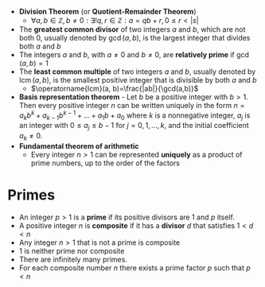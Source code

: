 
- **Division Theorem** (or **Quotient-Remainder Theorem**)
	- $\forall a, b \in \mathbb{Z}, b \ne 0: \exists! q, r \in \mathbb{Z}: a = q b + r, 0 \le r <  |{s}|$
- The **greatest common divisor** of two integers $a$ and $b$, which are not both $0$, usually denoted by $\gcd(a,b)$, is the largest integer that divides both $a$ and $b$
- The integers $a$ and $b$, with $a\neq 0$ and $b \neq 0$, are **relatively prime** if $\gcd(a,b)=1$
- The **least common multiple** of two integers $a$ and $b$, usually denoted by $\operatorname{lcm}(a, b)$, is the smallest positive integer that is divisible by both $a$ and $b$
	- $\operatorname{lcm}(a, b)=\frac{|ab|}{\gcd(a,b)}$
- **Basis representation theorem** - Let $b$ be a positive integer with $b > 1$. Then every positive integer $n$ can be written uniquely in the form $n = a_kb^k + a_{k-1}b^{k-1} + \dots + a_1b + a_0$ where $k$ is a nonnegative integer, $a_j$ is an integer with $0 \leq a_j \leq b - 1$ for $j = 0, 1, \dots, k$, and the initial coefficient $a_k \neq 0$.
- **Fundamental theorem of arithmetic**
	- Every integer $n>1$ can be represented **uniquely** as a product of prime numbers, up to the order of the factors

# Primes 

- An integer $p>1$ is a **prime** if its positive divisors are $1$ and $p$ itself. 
- A positive integer $n$ is **composite** if it has a **divisor** $d$ that satisfies $1<d<n$ 
- Any integer $n>1$ that is not a prime is composite
- $1$ is neither prime nor composite
- There are infinitely many primes.
- For each composite number $n$ there exists a prime factor $p$ such that $p<n$

